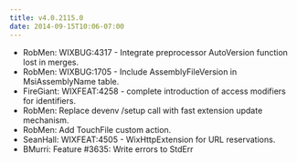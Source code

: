 ```yaml
---
title: v4.0.2115.0
date: 2014-09-15T10:06-07:00
---
```

* RobMen: WIXBUG:4317 - Integrate preprocessor AutoVersion function lost in merges.
* RobMen: WIXBUG:1705 - Include AssemblyFileVersion in MsiAssemblyName table.
* FireGiant: WIXFEAT:4258 - complete introduction of access modifiers for identifiers.
* RobMen: Replace devenv /setup call with fast extension update mechanism.
* RobMen: Add TouchFile custom action.
* SeanHall: WIXFEAT:4505 - WixHttpExtension for URL reservations.
* BMurri: Feature #3635: Write errors to StdErr